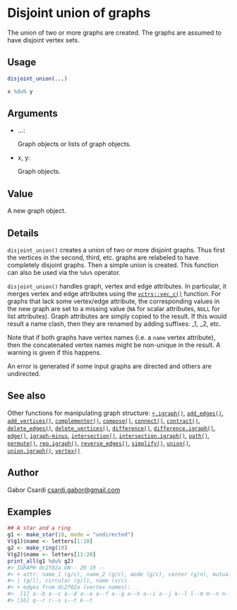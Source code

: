 # Disjoint union of graphs

The union of two or more graphs are created. The graphs are assumed to
have disjoint vertex sets.

## Usage

``` r
disjoint_union(...)

x %du% y
```

## Arguments

- ...:

  Graph objects or lists of graph objects.

- x, y:

  Graph objects.

## Value

A new graph object.

## Details

`disjoint_union()` creates a union of two or more disjoint graphs. Thus
first the vertices in the second, third, etc. graphs are relabeled to
have completely disjoint graphs. Then a simple union is created. This
function can also be used via the `%du%` operator.

`disjoint_union()` handles graph, vertex and edge attributes. In
particular, it merges vertex and edge attributes using the
[`vctrs::vec_c()`](https://vctrs.r-lib.org/reference/vec_c.html)
function. For graphs that lack some vertex/edge attribute, the
corresponding values in the new graph are set to a missing value (`NA`
for scalar attributes, `NULL` for list attributes). Graph attributes are
simply copied to the result. If this would result a name clash, then
they are renamed by adding suffixes: \_1, \_2, etc.

Note that if both graphs have vertex names (i.e. a `name` vertex
attribute), then the concatenated vertex names might be non-unique in
the result. A warning is given if this happens.

An error is generated if some input graphs are directed and others are
undirected.

## See also

Other functions for manipulating graph structure:
[`+.igraph()`](https://r.igraph.org/reference/plus-.igraph.md),
[`add_edges()`](https://r.igraph.org/reference/add_edges.md),
[`add_vertices()`](https://r.igraph.org/reference/add_vertices.md),
[`complementer()`](https://r.igraph.org/reference/complementer.md),
[`compose()`](https://r.igraph.org/reference/compose.md),
[`connect()`](https://r.igraph.org/reference/ego.md),
[`contract()`](https://r.igraph.org/reference/contract.md),
[`delete_edges()`](https://r.igraph.org/reference/delete_edges.md),
[`delete_vertices()`](https://r.igraph.org/reference/delete_vertices.md),
[`difference()`](https://r.igraph.org/reference/difference.md),
[`difference.igraph()`](https://r.igraph.org/reference/difference.igraph.md),
[`edge()`](https://r.igraph.org/reference/edge.md),
[`igraph-minus`](https://r.igraph.org/reference/igraph-minus.md),
[`intersection()`](https://r.igraph.org/reference/intersection.md),
[`intersection.igraph()`](https://r.igraph.org/reference/intersection.igraph.md),
[`path()`](https://r.igraph.org/reference/path.md),
[`permute()`](https://r.igraph.org/reference/permute.md),
[`rep.igraph()`](https://r.igraph.org/reference/rep.igraph.md),
[`reverse_edges()`](https://r.igraph.org/reference/reverse_edges.md),
[`simplify()`](https://r.igraph.org/reference/simplify.md),
[`union()`](https://r.igraph.org/reference/union.md),
[`union.igraph()`](https://r.igraph.org/reference/union.igraph.md),
[`vertex()`](https://r.igraph.org/reference/vertex.md)

## Author

Gabor Csardi <csardi.gabor@gmail.com>

## Examples

``` r
## A star and a ring
g1 <- make_star(10, mode = "undirected")
V(g1)$name <- letters[1:10]
g2 <- make_ring(10)
V(g2)$name <- letters[11:20]
print_all(g1 %du% g2)
#> IGRAPH dc2f02a UN-- 20 19 -- 
#> + attr: name_1 (g/c), name_2 (g/c), mode (g/c), center (g/n), mutual
#> | (g/l), circular (g/l), name (v/c)
#> + edges from dc2f02a (vertex names):
#>  [1] a--b a--c a--d a--e a--f a--g a--h a--i a--j k--l l--m m--n n--o o--p p--q
#> [16] q--r r--s s--t k--t
```
